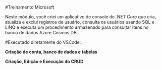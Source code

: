 #Treinamento Microsoft

Neste módulo, você criei um aplicativo de console do .NET Core que cria, atualiza e exclui registros de usuário, consulta os usuários usando SQL e LINQ e executa um procedimento armazenado para consultar itens no banco de dados Azure Cosmos DB.


#Executado diretamente do VSCode:

**Criação de conta, banco de dados e tabelas**

**Criação, Edição e Execução do CRUD**